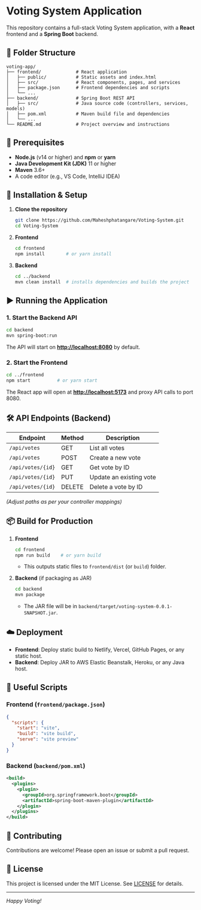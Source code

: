 # Voting System Application

This repository contains a full-stack Voting System application, with a **React** frontend and a **Spring Boot** backend.

## 📁 Folder Structure

```text
voting-app/
├── frontend/             # React application
│   ├── public/           # Static assets and index.html
│   ├── src/              # React components, pages, and services
│   ├── package.json      # Frontend dependencies and scripts
│   └── ...
├── backend/              # Spring Boot REST API
│   ├── src/              # Java source code (controllers, services, models)
│   ├── pom.xml           # Maven build file and dependencies
│   └── ...
└── README.md             # Project overview and instructions
```

## 🚀 Prerequisites

- **Node.js** (v14 or higher) and **npm** or **yarn**
- **Java Development Kit (JDK)** 11 or higher
- **Maven** 3.6+
- A code editor (e.g., VS Code, IntelliJ IDEA)

## 🔧 Installation & Setup

1. **Clone the repository**

   ```bash
   git clone https://github.com/Maheshphatangare/Voting-System.git
   cd Voting-System
   ```

2. **Frontend**

   ```bash
   cd frontend
   npm install        # or yarn install
   ```

3. **Backend**

   ```bash
   cd ../backend
   mvn clean install  # installs dependencies and builds the project
   ```

## ▶️ Running the Application

### 1. Start the Backend API

```bash
cd backend
mvn spring-boot:run
```

The API will start on [**http://localhost:8080**](http://localhost:8080) by default.

### 2. Start the Frontend

```bash
cd ../frontend
npm start          # or yarn start
```

The React app will open at [**http://localhost:5173**]([http://localhost:5173/]) and proxy API calls to port 8080.

## 🛠️ API Endpoints (Backend)

| Endpoint          | Method | Description             |
| ----------------- | ------ | ----------------------- |
| `/api/votes`      | GET    | List all votes          |
| `/api/votes`      | POST   | Create a new vote       |
| `/api/votes/{id}` | GET    | Get vote by ID          |
| `/api/votes/{id}` | PUT    | Update an existing vote |
| `/api/votes/{id}` | DELETE | Delete a vote by ID     |

*(Adjust paths as per your controller mappings)*

## 📦 Build for Production

1. **Frontend**

   ```bash
   cd frontend
   npm run build    # or yarn build
   ```

   - This outputs static files to `frontend/dist` (or `build`) folder.

2. **Backend** (if packaging as JAR)

   ```bash
   cd backend
   mvn package
   ```

   - The JAR file will be in `backend/target/voting-system-0.0.1-SNAPSHOT.jar`.

## ☁️ Deployment

- **Frontend**: Deploy static build to Netlify, Vercel, GitHub Pages, or any static host.
- **Backend**: Deploy JAR to AWS Elastic Beanstalk, Heroku, or any Java host.

## 📖 Useful Scripts

### Frontend (`frontend/package.json`)

```json
{
  "scripts": {
    "start": "vite",
    "build": "vite build",
    "serve": "vite preview"
  }
}
```

### Backend (`backend/pom.xml`)

```xml
<build>
  <plugins>
    <plugin>
      <groupId>org.springframework.boot</groupId>
      <artifactId>spring-boot-maven-plugin</artifactId>
    </plugin>
  </plugins>
</build>
```

## 🤝 Contributing

Contributions are welcome! Please open an issue or submit a pull request.

## 📄 License

This project is licensed under the MIT License. See [LICENSE](LICENSE) for details.

---

*Happy Voting!*
